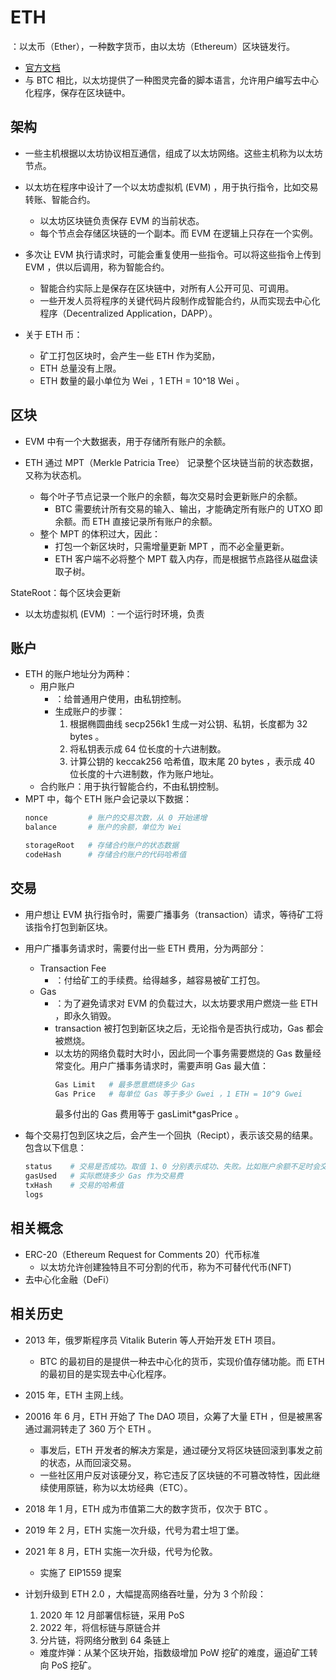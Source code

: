 # ETH

：以太币（Ether），一种数字货币，由以太坊（Ethereum）区块链发行。
- [官方文档](https://ethereum.org/en/developers/docs/)
- 与 BTC 相比，以太坊提供了一种图灵完备的脚本语言，允许用户编写去中心化程序，保存在区块链中。

## 架构

- 一些主机根据以太坊协议相互通信，组成了以太坊网络。这些主机称为以太坊节点。
- 以太坊在程序中设计了一个以太坊虚拟机 (EVM) ，用于执行指令，比如交易转账、智能合约。
  - 以太坊区块链负责保存 EVM 的当前状态。
  - 每个节点会存储区块链的一个副本。而 EVM 在逻辑上只存在一个实例。
- 多次让 EVM 执行请求时，可能会重复使用一些指令。可以将这些指令上传到 EVM ，供以后调用，称为智能合约。
  - 智能合约实际上是保存在区块链中，对所有人公开可见、可调用。
  - 一些开发人员将程序的关键代码片段制作成智能合约，从而实现去中心化程序（Decentralized Application，DAPP）。

- 关于 ETH 币：
  - 矿工打包区块时，会产生一些 ETH 作为奖励，
  - ETH 总量没有上限。
  - ETH 数量的最小单位为 Wei ，1 ETH = 10^18 Wei 。

## 区块

- EVM 中有一个大数据表，用于存储所有账户的余额。

- ETH 通过 MPT（Merkle Patricia Tree） 记录整个区块链当前的状态数据，又称为状态机。
  - 每个叶子节点记录一个账户的余额，每次交易时会更新账户的余额。
    - BTC 需要统计所有交易的输入、输出，才能确定所有账户的 UTXO 即余额。而 ETH 直接记录所有账户的余额。
  - 整个 MPT 的体积过大，因此：
    - 打包一个新区块时，只需增量更新 MPT ，而不必全量更新。
    - ETH 客户端不必将整个 MPT 载入内存，而是根据节点路径从磁盘读取子树。


StateRoot：每个区块会更新


- 以太坊虚拟机 (EVM) ：一个运行时环境，负责


<!-- 一个智能合约被编译后就是一段EVM字节码，将它部署在以太坊的区块链时，会根据部署者的地址和该地址的nonce分配一个合约地址，合约地址和账户地址的格式是没有区别的，但合约地址没有私钥，也就没有人能直接操作该地址的合约数据。要调用合约，唯一的方法是调用合约的公共函数。 -->

## 账户

- ETH 的账户地址分为两种：
  - 用户账户
    - ：给普通用户使用，由私钥控制。
    - 生成账户的步骤：
      1. 根据椭圆曲线 secp256k1 生成一对公钥、私钥，长度都为 32 bytes 。
      2. 将私钥表示成 64 位长度的十六进制数。
      3. 计算公钥的 keccak256 哈希值，取末尾 20 bytes ，表示成 40 位长度的十六进制数，作为账户地址。
  - 合约账户：用于执行智能合约，不由私钥控制。
- MPT 中，每个 ETH 账户会记录以下数据：
  ```sh
  nonce         # 账户的交易次数，从 0 开始递增
  balance       # 账户的余额，单位为 Wei

  storageRoot   # 存储合约账户的状态数据
  codeHash      # 存储合约账户的代码哈希值
  ```

## 交易

- 用户想让 EVM 执行指令时，需要广播事务（transaction）请求，等待矿工将该指令打包到新区块。
- 用户广播事务请求时，需要付出一些 ETH 费用，分为两部分：
  - Transaction Fee
    - ：付给矿工的手续费。给得越多，越容易被矿工打包。
  - Gas
    - ：为了避免请求对 EVM 的负载过大，以太坊要求用户燃烧一些 ETH ，即永久销毁。
    - transaction 被打包到新区块之后，无论指令是否执行成功，Gas 都会被燃烧。
    - 以太坊的网络负载时大时小，因此同一个事务需要燃烧的 Gas 数量经常变化。用户广播事务请求时，需要声明 Gas 最大值：
      ```sh
      Gas Limit   # 最多愿意燃烧多少 Gas
      Gas Price   # 每单位 Gas 等于多少 Gwei ，1 ETH = 10^9 Gwei
      ```
      最多付出的 Gas 费用等于 gasLimit*gasPrice 。

- 每个交易打包到区块之后，会产生一个回执（Recipt），表示该交易的结果。包含以下信息：
  ```sh
  status    # 交易是否成功。取值 1、0 分别表示成功、失败。比如账户余额不足时会交易失败
  gasUsed   # 实际燃烧多少 Gas 作为交易费
  txHash    # 交易的哈希值
  logs
  ```

## 相关概念

- ERC-20（Ethereum Request for Comments 20）代币标准
  - 以太坊允许创建独特且不可分割的代币，称为不可替代代币(NFT)
- 去中心化金融（DeFi）


## 相关历史

- 2013 年，俄罗斯程序员 Vitalik Buterin 等人开始开发 ETH 项目。
  - BTC 的最初目的是提供一种去中心化的货币，实现价值存储功能。而 ETH 的最初目的是实现去中心化程序。
- 2015 年，ETH 主网上线。

- 20016 年 6 月，ETH 开始了 The DAO 项目，众筹了大量 ETH ，但是被黑客通过漏洞转走了 360 万个 ETH 。
  - 事发后，ETH 开发者的解决方案是，通过硬分叉将区块链回滚到事发之前的状态，从而回滚交易。
  - 一些社区用户反对该硬分叉，称它违反了区块链的不可篡改特性，因此继续使用原链，称为以太坊经典（ETC）。

- 2018 年 1 月，ETH 成为市值第二大的数字货币，仅次于 BTC 。
- 2019 年 2 月，ETH 实施一次升级，代号为君士坦丁堡。
- 2021 年 8 月，ETH 实施一次升级，代号为伦敦。
  - 实施了 EIP1559 提案

- 计划升级到 ETH 2.0 ，大幅提高网络吞吐量，分为 3 个阶段：
  1. 2020 年 12 月部署信标链，采用 PoS
  2. 2022 年，将信标链与原链合并
  3. 分片链，将网络分散到 64 条链上
  - 难度炸弹：从某个区块开始，指数级增加 PoW 挖矿的难度，逼迫矿工转向 PoS 挖矿。

